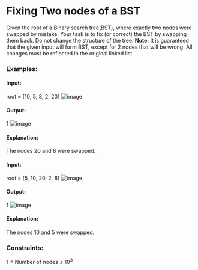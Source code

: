 # Fixing Two nodes of a BST
Given the root of a Binary search tree(BST), where exactly two nodes were swapped by mistake. Your task is to fix (or correct) the BST by swapping them back. Do not change the structure of the tree.
**Note:** It is guaranteed that the given input will form BST, except for 2 nodes that will be wrong. All changes must be reflected in the original linked list.
 
### Examples:
#### Input: 
root = [10, 5, 8, 2, 20]
![image](https://github.com/user-attachments/assets/8206a2f0-531f-48e2-a6ca-48b8ed5e6ccf)
#### Output: 
1
![image](https://github.com/user-attachments/assets/ce63e227-498d-4855-9bc6-ea4a97832367)
#### Explanation: 
The nodes 20 and 8 were swapped. 

#### Input:
root = [5, 10, 20, 2, 8]
![image](https://github.com/user-attachments/assets/7410bfae-7060-40da-ba9b-d89b27d6fd4e)
#### Output:
1 
![image](https://github.com/user-attachments/assets/5e912f37-fadb-425c-bc1b-0181eb901cf0)
#### Explanation:
The nodes 10 and 5 were swapped.

### Constraints:
1 ≤ Number of nodes ≤ $`10^3`$

